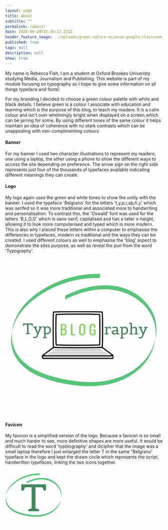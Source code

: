 ```yaml
---
layout: page
title: About
subtitle: ""
permalink: /about/
date: 2020-06-29T15:36:12.231Z
header_feature_image: ../uploads/green-nature-science-google-classroom-header-3.png
published: true
tags: null
description: null
show: true
---
```

My name is Rebecca Fish, I am a student at Oxford Brookes Univeristy studying Media, Journalism and Publishing. This website is part of my module focusing on typography so I hope to give some information on all things typeface and fonts!

For my branding I decided to choose a green colour palette with white and black details. I believe green is a colour I associate with education and learning which is the purpose of this blog, to teach my readers. It is a calm colour and isn't over whelmingly bright when displayed on a screen,which can be jarring for some. By using different tones of the same colour it helps maintain an idea of coherence with no stark contrasts which can be unappealing with non-complimenting colours. 

#### Banner

For my banner I used two character illustrations to represent my readers, one using a laptop, the other using a phone to show the different ways to access the site depending on preference. The arrow sign on the right side represents just four of the thousands of typefaces available indicating different meanings they can create. 

#### Logo

My logo again uses the green and white tones to show the unitiy with the banner. I used the typeface 'Belgrano' for the letters 't,y,p,r,ap,h,y' which was serifed so it was more traditional and associated more to handwriting and personalisation. To contrast this, the 'Oswald' font was used for the letters 'B,L,O,G' which is sans-serif, capitalised and has a taller x-height, allowing it to look more computerised and typed which is more modern. This is also why I placed these letters within a computer to emphasise the differences in typefaces, modern vs traditional and the ways they can be created. I used different colours as well to emphasise the 'blog' aspect to demonstrate the sites purpose, as well as reveal the pun from the word 'Typography'.

![Typblography Logo](../uploads/1.jpg "Typblography Logo")

#### Favicon

My favicon is a simplified version of the logo. Because a favicon is so small and much harder to see, more definitive shapes are more useful. It would be difficult to read the word 'typblography' and dicipher that the image was a small laptop therefore I just enlarged the letter T in the same "Belgrano' typeface in the logo and kept the drawn circle which represents the script, handwritten typefaces, linking the two icons together. 

![Typblography Favicon](../uploads/apple-touch-icon.png "Typblography Favicon")